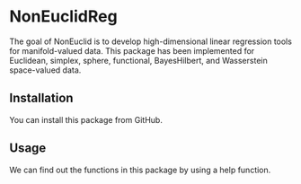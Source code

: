
<!-- README.md is generated from README.Rmd. Please edit that file -->

# NonEuclidReg

The goal of NonEuclid is to develop high-dimensional linear regression
tools for manifold-valued data. This package has been implemented for
Euclidean, simplex, sphere, functional, BayesHilbert, and Wasserstein
space-valued data.

## Installation

You can install this package from GitHub.

## Usage

We can find out the functions in this package by using a help function.
